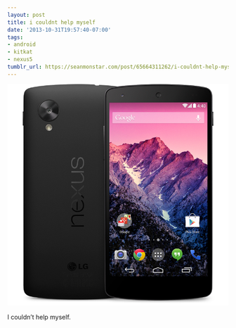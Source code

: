 ```yaml
---
layout: post
title: i couldnt help myself
date: '2013-10-31T19:57:40-07:00'
tags:
- android
- kitkat
- nexus5
tumblr_url: https://seanmonstar.com/post/65664311262/i-couldnt-help-myself
---
```

 ![](/tumblr_files/tumblr_mvkdk4MHHt1qzhan1o1_1280.png)  

I couldn’t help myself.

